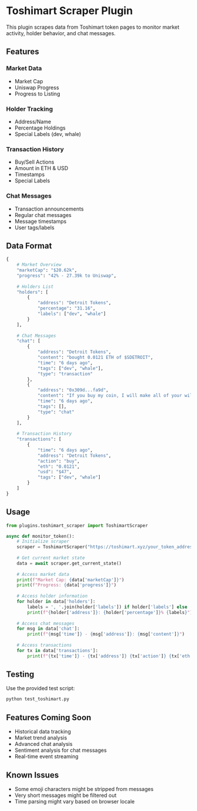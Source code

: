 # Toshimart Scraper Plugin

This plugin scrapes data from Toshimart token pages to monitor market activity, holder behavior, and chat messages.

## Features

### Market Data
- Market Cap
- Uniswap Progress
- Progress to Listing

### Holder Tracking
- Address/Name
- Percentage Holdings
- Special Labels (dev, whale)

### Transaction History
- Buy/Sell Actions
- Amount in ETH & USD
- Timestamps
- Special Labels

### Chat Messages
- Transaction announcements
- Regular chat messages
- Message timestamps
- User tags/labels

## Data Format

```python
{
    # Market Overview
    "marketCap": "$20.62k",
    "progress": "42% - 27.39k to Uniswap",
    
    # Holders List
    "holders": [
        {
            "address": "Detroit Tokens",
            "percentage": "31.16",
            "labels": ["dev", "whale"]
        }
    ],
    
    # Chat Messages
    "chat": [
        {
            "address": "Detroit Tokens",
            "content": "bought 0.0121 ETH of $SDETROIT",
            "time": "6 days ago",
            "tags": ["dev", "whale"],
            "type": "transaction"
        },
        {
            "address": "0x309d...fa9d",
            "content": "If you buy my coin, I will make all of your wildest dreams come true. Vote For Pedro!",
            "time": "6 days ago",
            "tags": [],
            "type": "chat"
        }
    ],
    
    # Transaction History
    "transactions": [
        {
            "time": "6 days ago",
            "address": "Detroit Tokens",
            "action": "buy",
            "eth": "0.0121",
            "usd": "$47",
            "tags": ["dev", "whale"]
        }
    ]
}
```

## Usage

```python
from plugins.toshimart_scraper import ToshimartScraper

async def monitor_token():
    # Initialize scraper
    scraper = ToshimartScraper("https://toshimart.xyz/your_token_address")
    
    # Get current market state
    data = await scraper.get_current_state()
    
    # Access market data
    print(f"Market Cap: {data['marketCap']}")
    print(f"Progress: {data['progress']}")
    
    # Access holder information
    for holder in data['holders']:
        labels = ', '.join(holder['labels']) if holder['labels'] else ''
        print(f"{holder['address']}: {holder['percentage']}% {labels}")
    
    # Access chat messages
    for msg in data['chat']:
        print(f"{msg['time']} - {msg['address']}: {msg['content']}")
    
    # Access transactions
    for tx in data['transactions']:
        print(f"{tx['time']} - {tx['address']} {tx['action']} {tx['eth']} ({tx['usd']})")
```

## Testing

Use the provided test script:
```bash
python test_toshimart.py
```

## Features Coming Soon
- Historical data tracking
- Market trend analysis
- Advanced chat analysis
- Sentiment analysis for chat messages
- Real-time event streaming

## Known Issues
- Some emoji characters might be stripped from messages
- Very short messages might be filtered out
- Time parsing might vary based on browser locale